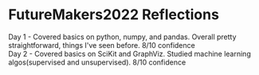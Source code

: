 # FutureMakers2022 Reflections
Day 1 - Covered basics on python, numpy, and pandas. Overall pretty straightforward, things I've seen before. 8/10 confidence
<br />
Day 2 - Covered basics on SciKit and GraphViz. Studied machine learning algos(supervised and unsupervised). 8/10 confidence
